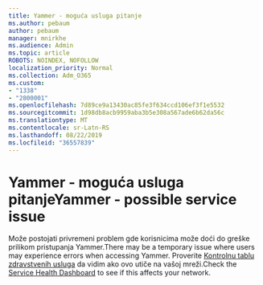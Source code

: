 ```yaml
---
title: Yammer - moguća usluga pitanje
ms.author: pebaum
author: pebaum
manager: mnirkhe
ms.audience: Admin
ms.topic: article
ROBOTS: NOINDEX, NOFOLLOW
localization_priority: Normal
ms.collection: Adm_O365
ms.custom:
- "1338"
- "2800001"
ms.openlocfilehash: 7d89ce9a13430ac85fe3f634ccd106ef3f1e5532
ms.sourcegitcommit: 1d98db8acb9959aba3b5e308a567ade6b62da56c
ms.translationtype: MT
ms.contentlocale: sr-Latn-RS
ms.lasthandoff: 08/22/2019
ms.locfileid: "36557839"
---
```

# <a name="yammer---possible-service-issue"></a><span data-ttu-id="f61b8-102">Yammer - moguća usluga pitanje</span><span class="sxs-lookup"><span data-stu-id="f61b8-102">Yammer - possible service issue</span></span>

<span data-ttu-id="f61b8-103">Može postojati privremeni problem gde korisnicima može doći do greške prilikom pristupanja Yammer.</span><span class="sxs-lookup"><span data-stu-id="f61b8-103">There may be a temporary issue where users may experience errors when accessing Yammer.</span></span> <span data-ttu-id="f61b8-104">Proverite [Kontrolnu tablu zdravstvenih usluga](https://admin.microsoft.com/AdminPortal/Home#/servicehealth) da vidim ako ovo utiče na vašoj mreži.</span><span class="sxs-lookup"><span data-stu-id="f61b8-104">Check the [Service Health Dashboard](https://admin.microsoft.com/AdminPortal/Home#/servicehealth) to see if this affects your network.</span></span>
